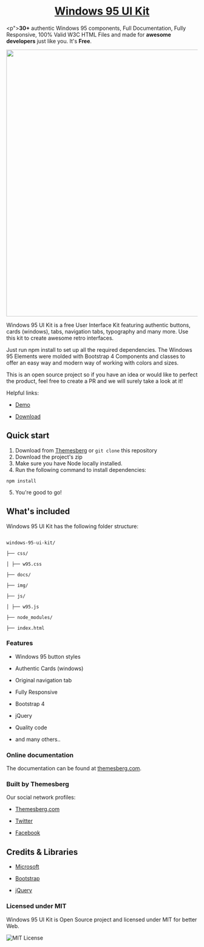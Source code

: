 <h1 style="text-align: center"><a href="https://demo.themesberg.com/windows-95-ui-kit/">Windows 95 UI Kit</a></h1>

<p"><b>30+</b> authentic Windows 95 components, Full Documentation, Fully Responsive, 100% Valid W3C HTML Files and made for <b>awesome developers</b> just like you. It's <strong>Free</strong>.</p>

<p align="center">
    <a href="https://demo.themesberg.com/windows-95-ui-kit/" align="center" alt="Windows 95 UI Kit Demo">
        <img width="700" align="center" src="https://themesberg.s3.us-east-2.amazonaws.com/public/products/windows-95/windows-95-bootstrap-preview.gif">
    </a>
</p>

<p>Windows 95 UI Kit is a free User Interface Kit featuring authentic buttons, cards (windows), tabs, navigation tabs, typography and many more. Use this kit to create awesome retro interfaces.</p>
<p>Just run npm install to set up all the required dependencies. The Windows 95 Elements were molded with Bootstrap 4 Components and classes to offer an easy way and modern way of working with colors and sizes.</p>
<p>This is an open source project so if you have an idea or would like to perfect the product, feel free to create a PR and we will surely take a look at it!</p>
<p>Helpful links:</p>

- [Demo](https://demo.themesberg.com/windows-95-ui-kit/)

- [Download](https://themesberg.com/product/ui-kits/windows-95-ui-kit)

## Quick start

1. Download from [Themesberg](https://themesberg.com/product/ui-kits/windows-95-ui-kit) or `git clone` this repository
2. Download the project's zip
3. Make sure you have Node locally installed.
4. Run the following command to install dependencies:

```npm install```

5. You're good to go!

## What's included

Windows 95 UI Kit has the following folder structure:

```

windows-95-ui-kit/

├── css/

│ ├── w95.css

├── docs/

├── img/

├── js/

│ ├── w95.js

├── node_modules/

├── index.html

```

### Features

- Windows 95 button styles

- Authentic Cards (windows)

- Original navigation tab

- Fully Responsive

- Bootstrap 4

- jQuery

- Quality code

- and many others..

### Online documentation

The documentation can be found at [themesberg.com](https://themesberg.com/preview/windows-95-ui-kit/docs/introduction.html).

### Built by Themesberg

Our social network profiles:

- [Themesberg.com](https://themesberg.com)

- [Twitter](https://twitter.com/themesberg)

- [Facebook](https://www.facebook.com/themesberg)

## Credits & Libraries

- [Microsoft](https://www.microsoft.com/ro-ro/)

- [Bootstrap](https://getbootstrap.com/)

* [jQuery](https://jquery.com/)

### Licensed under MIT

Windows 95 UI Kit is Open Source project and licensed under MIT for better Web.

![MIT License](https://img.shields.io/cocoapods/l/AFNetworking.svg?style=for-the-badge)

